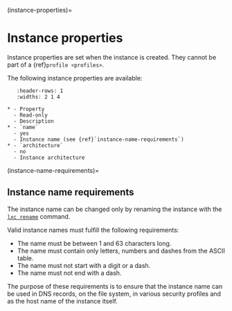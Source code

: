 (instance-properties)=
# Instance properties

Instance properties are set when the instance is created.
They cannot be part of a {ref}`profile <profiles>`.

The following instance properties are available:

```{list-table}
   :header-rows: 1
   :widths: 2 1 4

* - Property
  - Read-only
  - Description
* - `name`
  - yes
  - Instance name (see {ref}`instance-name-requirements`)
* - `architecture`
  - no
  - Instance architecture
```

(instance-name-requirements)=
## Instance name requirements

The instance name can be changed only by renaming the instance with the [`lxc rename`](incus_rename.md) command.

Valid instance names must fulfill the following requirements:

- The name must be between 1 and 63 characters long.
- The name must contain only letters, numbers and dashes from the ASCII table.
- The name must not start with a digit or a dash.
- The name must not end with a dash.

The purpose of these requirements is to ensure that the instance name can be used in DNS records, on the file system, in various security profiles and as the host name of the instance itself.
